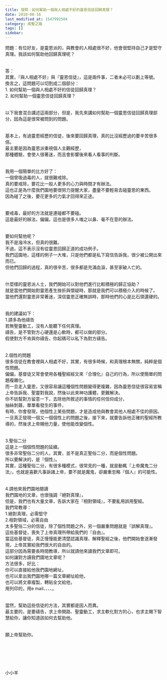 ```yaml
---
title: 發問：如何幫助一個與人相處不好的靈恩信徒回歸真理？
date: 2010-08-16
last_modified_at: 1547992504
category: 成聖之路
tags: []
sidebar: 
---
```


<p>問題：有位好友，是靈恩派的，與教會的人相處很不好，他會很堅持自己才是堅守真理。我該如何幫助他回歸真理呢？<!--more--><br/><br/><br/>答：<br/>其實，『與人相處不好』與『靈恩信徒』，這是兩件事，二者未必可以劃上等號。<br/>換言之，這問題可以切割成二個部分：<br/>1.	如何幫助一個與人相處不好的信徒回歸真理？<br/>2.	如何幫助一個靈恩信徒回歸真理？<br/><br/><br/>以下我會混合講述這兩部分，但是，我先來講如何幫助一個靈恩信徒回歸真理部分，因為這是很常被問到的問題。<br/><br/><br/>基本上，有過靈恩經歷的信徒，後來要回歸真理，真的比沒經歷過的要辛苦很多倍。<br/>最主要是因為靈恩派重視個人主觀經歷，<br/>那種體驗，會使人很著迷，而且會影響後來看人看事的判斷。<br/><br/> <br/>我用一個簡單的比方好了：<br/>一個曾吸過毒的人，就很難戒除。<br/>真的要戒除，要花比一般人更多的心力與時間才有辦法。<br/>這也正是為什麼我們園地要很努力提醒大家，盡量不要輕易去碰靈恩的東西。<br/>因為碰了之後，要花更多的力氣才回得來正途。<br/> <br/><br/>要戒毒，最好的方法就是連碰都不要碰。<br/>這是最好的辦法，偏偏，這也是很多人嗤之以鼻、毫不在意的辦法。<br/><br/> <br/>要如何幫他呢？<br/>我不是潑冷水，但真的很難。<br/>不過，這不表示沒有從靈恩回歸正道的成功例子。<br/>我們這園地，這樣的例子一大堆，只是他們都是私下寫信告訴我，很少被公開出來而已。<br/>但他們回歸的過程，真的很辛苦，很多都是充滿血淚，甚至家破人亡的。<br/><br/> <br/>什麼樣的靈恩派人士，我們開始可以對他們進行比較積極的歸正協助？<br/>就是當他們開始對靈恩產生挫折與懷疑時，那就是我們可以積極介入的時候了。<br/>當他們還對靈恩非常著迷，深信靈恩正確無誤時，那時他們的心是比石頭還硬的。<br/><br/><br/>我的建議如下：<br/>1.請多為他禱告<br/>若無聖靈動工，沒有人能聽下任何真理。<br/>禱告，是不管對方心硬還是心軟時，都可以做的部分。<br/>假使對方不肯與你禱告，你起碼可以私下為對方禱告。<br/><br/> <br/>2.個性的問題<br/>很多信徒在教會裡與人相處不好，其實，有很多時候，和真理根本無關，純粹是個性問題。<br/>偏偏，基督徒又常會使用各種聖經經文來『合理化』自己的行為，所以使簡單的問題複雜化。<br/>而一旦走入靈恩，又很容易讓這種個性問題變得更複雜，因為靈恩信徒很容易宣稱上帝告訴我、聖靈對我說，然後以此來神功護體，更難解決。<br/>你不妨幫對方留意一下，去除他所敘述的事情的任何信仰成分，<br/>抽絲剝繭，單單看發生的事件，<br/>有時，你會發現，他個性上某些問題，才是造成他與教會其他人相處不佳的原因。<br/>一旦真正發現一個又一個個性上的問題之後，接下來，就要告訴他正確的聖經所教導的，然後求上帝賜他力量，使他能改變個性。<br/><br/> <br/>3.聖俗二分<br/>這是上一個個性問題的延續。<br/>很多非常聖俗二分的人，其實，並不是真正聖俗二分，而是個性問題。<br/>所以要解決的，是『個性』。<br/>其實，這種聖俗二分，有很多種模式，很常見的一種，就是動輒『上帝魔鬼二分法』，也就是喜歡凡事訴諸上帝，要不就是魔鬼，卻嚴重忽略『個人』的可能性。<br/> <br/><br/>4.請他來我們園地閱讀<br/>我們園地的文章，也很強調『絕對真理』，<br/>但是，我們也有大量文章，告訴大家在『相對領域』，不要亂用誤用聖經。<br/>我們常教導：<br/>1.絕對真理，必需堅守<br/>2.相對領域，必需自由<br/>太多聖俗二分的信徒，除了個性問題之外，另一個嚴重問題就是『誤解真理』。<br/>這些基督徒，喪失了上帝真理所帶給我們的『自由』。<br/>當這些基督徒，真正慢慢能更清楚認識真理、解釋聖經之後，他們開始會逐漸發現，上帝其實給我們很大的自由的。<br/>這部分因為需要長時間教導，所以就請他來讀我們文章即可。<br/>如何讓對方讀我們園地文章呢？<br/>方法很多，好比：<br/>你可以直接給他我們園地網址，<br/>也可以拿出我們園地哪一篇文章網址給他，<br/>也可以將文章複製，轉貼全文給他，<br/>用列印的，用e mail、、、、。<br/><br/><br/>當然，幫助這些信徒的方法，其實都是因人而異。<br/>最主要的，是要禱告，求上帝開路、聖靈動工，求主軟化對方的心，也求主賜下智慧給你，讓你知道該如何去幫助他。<br/><br/><br/>願上帝幫助你。<br/> <br/><br/><br/><br/><br/><br/>小小羊<br/>
</p>